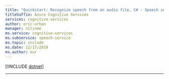 ```yaml
---
title: "Quickstart: Recognize speech from an audio file, C# - Speech service"
titleSuffix: Azure Cognitive Services
services: cognitive-services
author: eric-urban
manager: nitinme
ms.service: cognitive-services
ms.subservice: speech-service
ms.topic: include
ms.date: 12/17/2019
ms.author: eur
---
```


[!INCLUDE [dotnet](./dotnet.md)]

* * *
